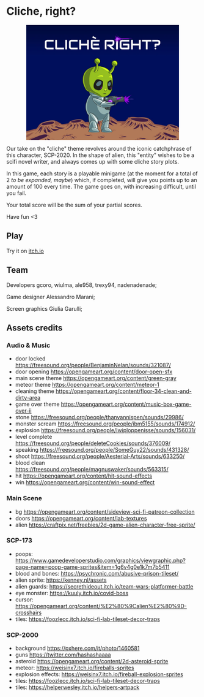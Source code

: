 # Cliche, right?

<div style="display: flex; justify-content: center;">
	<img src="cover.jpg" height="300" width="400">
</div>


Our take on the "cliche" theme revolves around the iconic catchphrase of this character, SCP-2020. In the shape of alien, this "entity" wishes to be a scifi novel writer, and always comes up with some cliche story plots.

In this game, each story is a playable minigame (at the moment for a total of 2 _to be expanded, maybe_) which, if completed, will give you points up to an amount of 100 every time. The game goes on, with increasing difficult, until you fail.

Your total score will be the sum of your partial scores.

Have fun <3

## Play

Try it on [itch.io](https://gcoro.itch.io/cliche-right)

## Team

Developers gcoro​, wiulma​, ale958, trexy94​, nadenadenade​​;

​Game designer Alessandro Marani;

Screen graphics Giulia Garulli;

## Assets credits

### Audio & Music

-   door locked https://freesound.org/people/BenjaminNelan/sounds/321087/
-   door opening https://opengameart.org/content/door-open-sfx
-   main scene theme https://opengameart.org/content/green-gray
-   meteor theme https://opengameart.org/content/meteor-1
-   cleaning theme https://opengameart.org/content/floor-34-clean-and-dirty-area
-   game over theme https://opengameart.org/content/music-box-game-over-ii
-   stone https://freesound.org/people/thanvannispen/sounds/29986/
-   monster scream https://freesound.org/people/ibm5155/sounds/174912/
-   explosion https://freesound.org/people/Iwiploppenisse/sounds/156031/
-   level complete https://freesound.org/people/deleteCookies/sounds/376009/
-   speaking https://freesound.org/people/SomeGuy22/sounds/431328/
-   shoot https://freesound.org/people/Aesterial-Arts/sounds/633250/
-   blood clean https://freesound.org/people/magnuswaker/sounds/563315/
-   hit https://opengameart.org/content/hit-sound-effects
-   win https://opengameart.org/content/win-sound-effect

### Main Scene

-   bg https://opengameart.org/content/sideview-sci-fi-patreon-collection
-   doors https://opengameart.org/content/lab-textures
-   alien https://craftpix.net/freebies/2d-game-alien-character-free-sprite/

### SCP-173

-   poops: https://www.gamedeveloperstudio.com/graphics/viewgraphic.php?page-name=poop-game-sprites&item=1g6v4g0e1k7m7b5411
-   blood and bones: https://psychronic.com/abusive-prison-tileset/
-   alien sprite: https://kenney.nl/assets
-   alien guards: https://secrethideout.itch.io/team-wars-platformer-battle
-   eye monster: https://kuuly.itch.io/covid-boss
-   cursor: https://opengameart.org/content/%E2%80%9Calien%E2%80%9D-crosshairs
-   tiles: https://foozlecc.itch.io/sci-fi-lab-tileset-decor-traps

### SCP-2000

-   background https://pxhere.com/it/photo/1460581
-   guns https://twitter.com/hashashaaaa
-   asteroid https://opengameart.org/content/2d-asteroid-sprite
-   meteor: https://weisinx7.itch.io/fireballs-sprites
-   explosion effects: https://weisinx7.itch.io/fireball-explosion-sprites
-   tiles: https://foozlecc.itch.io/sci-fi-lab-tileset-decor-traps
-   tiles: https://helperwesley.itch.io/helpers-artpack
